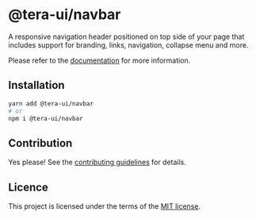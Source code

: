 # @tera-ui/navbar

A responsive navigation header positioned on top side of your page that includes support for branding, links, navigation, collapse menu and more.

Please refer to the [documentation](https://nextui.org/docs/components/navbar) for more information.

## Installation

```sh
yarn add @tera-ui/navbar
# or
npm i @tera-ui/navbar
```

## Contribution

Yes please! See the
[contributing guidelines](https://github.com/nextui-org/nextui/blob/master/CONTRIBUTING.md)
for details.

## Licence

This project is licensed under the terms of the
[MIT license](https://github.com/nextui-org/nextui/blob/master/LICENSE).
